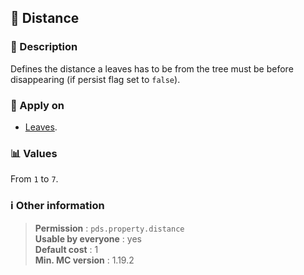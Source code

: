 ## :straight_ruler: Distance

### :memo: Description
Defines the distance a leaves has to be from the tree must be before disappearing (if persist flag set to `false`).

### :dart: Apply on
- [Leaves](https://minecraft.wiki/w/Leaves).

### :bar_chart: Values
From ``1`` to ``7``.

### :information_source: Other information

> **Permission** : ``pds.property.distance``<br>
> **Usable by everyone** : yes<br>
>  **Default cost** : 1<br>
>  **Min. MC version** : 1.19.2
